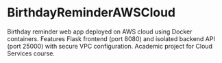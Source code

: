 # BirthdayReminderAWSCloud
Birthday reminder web app deployed on AWS cloud using Docker containers. Features Flask frontend (port 8080) and isolated backend API (port 25000) with secure VPC configuration. Academic project for Cloud Services course.
